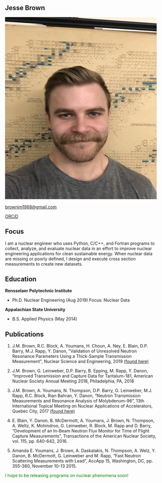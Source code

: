 ## Jesse Brown

<img src="head_shot.jpeg" alt="me" width="500" height="600">

brownjm1968@gmail.com

[ORCiD](https://orcid.org/0000-0002-0769-4100)

## Focus 

I am a nuclear engineer who uses Python, C/C++, and Fortran programs to collect, analyze, and evaluate nuclear data in an effort to improve nuclear engineering applications for clean sustainable energy. When nuclear data are missing or poorly defined, I design and execute cross section measurements to create new datasets.

## Education

**Rensselaer Polytechnic Institute**
- Ph.D. Nuclear Engineering (Aug 2019) Focus: Nuclear Data

**Appalachian State University**
- B.S. Applied Physics (May 2014)

## Publications

1.  J.M. Brown, R.C. Block, A. Youmans, H. Choun, A. Ney, E. Blain, D.P. Barry, M.J. Rapp, Y. Danon, "Validation of Unresolved Neutron Resonance Parameters Using a Thick-Sample Transmission Measurement", Nuclear Science and Engineering, 2019 [(found here)](https://doi.org/10.1080/00295639.2019.1688087)

2.	J.M. Brown, G. Leinweber, D.P. Barry, B. Epping, M. Rapp, Y. Danon, “Improved Transmission and Capture Data for Tantalum-181, American Nuclear Society Annual Meeting 2018, Philadelphia, PA, 2018 

3.	J.M. Brown, A. Youmans, N. Thompson, D.P. Barry, G. Leinweber, M.J. Rapp, R.C. Block, Rian Bahran, Y. Danon, “Neutron Transmission Measurements and Resonance Analysis of Molybdenum-96”, 13th International Topical Meeting on Nuclear Applications of Accelerators, Quebec City, 2017 [(found here)](http://accapp17.org/wp-content/2017/data/pdfs/158-22827.pdf)

4.	E. Blain, Y. Danon, B. McDermott, A. Youmans, J. Brown, N. Thompson, A. Weltz, K. Mohindroo, G. Leinweber, R. Block, M. Rapp and D. Barry, “Development of an In-Beam Neutron Flux Monitor for Time of Flight Capture Measurements”, Transactions of the American Nuclear Society, vol. 115, pp. 640-642, 2016. 

5.	Amanda E. Youmans, J. Brown, A. Daskalakis, N. Thompson, A. Welz, Y. Danon, B. McDermott, G. Leinweber and M. Rapp, “Fast Neutron Scattering Measurements with Lead”, AccApp 15, Washington, DC, pp. 355-360, November 10-13 2015.



<span style="color:green">I hope to be releasing programs on nuclear phenomena soon!</span>



